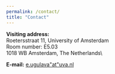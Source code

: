 ```yaml
---
permalink: /contact/
title: "Contact"
--- 
```


**Visiting address:**\
Roetersstraat 11, University of Amsterdam\
Room number: E5.03\
1018 WB Amsterdam, The Netherlands\

**E-mail:** [e.ugulava"at"uva.nl](mailto:e.ugulava@uva.nl)
